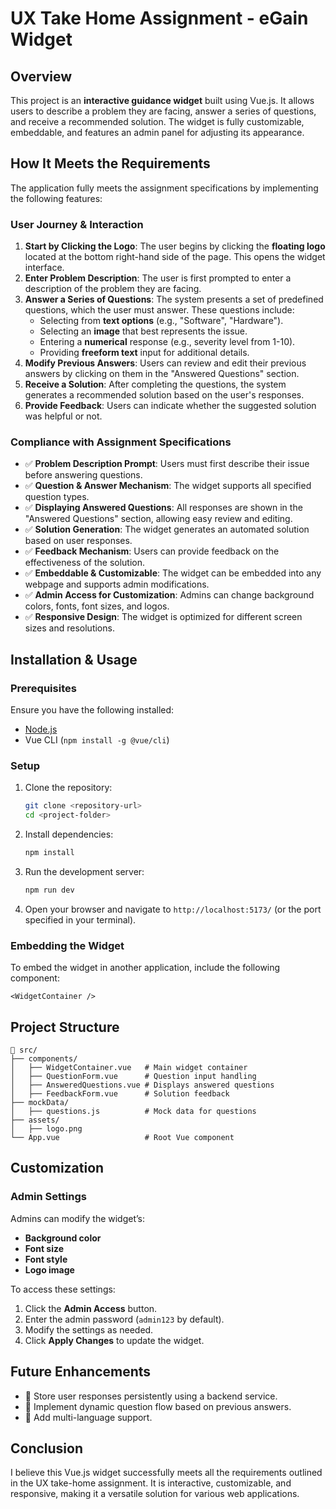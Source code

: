 # UX Take Home Assignment - eGain Widget

## Overview

This project is an **interactive guidance widget** built using Vue.js. It allows users to describe a problem they are facing, answer a series of questions, and receive a recommended solution. The widget is fully customizable, embeddable, and features an admin panel for adjusting its appearance.

## How It Meets the Requirements

The application fully meets the assignment specifications by implementing the following features:

### User Journey & Interaction

1. **Start by Clicking the Logo**: The user begins by clicking the **floating logo** located at the bottom right-hand side of the page. This opens the widget interface.
2. **Enter Problem Description**: The user is first prompted to enter a description of the problem they are facing.
3. **Answer a Series of Questions**: The system presents a set of predefined questions, which the user must answer. These questions include:
   - Selecting from **text options** (e.g., "Software", "Hardware").
   - Selecting an **image** that best represents the issue.
   - Entering a **numerical** response (e.g., severity level from 1-10).
   - Providing **freeform text** input for additional details.
4. **Modify Previous Answers**: Users can review and edit their previous answers by clicking on them in the "Answered Questions" section.
5. **Receive a Solution**: After completing the questions, the system generates a recommended solution based on the user's responses.
6. **Provide Feedback**: Users can indicate whether the suggested solution was helpful or not.

### Compliance with Assignment Specifications

- ✅ **Problem Description Prompt**: Users must first describe their issue before answering questions.
- ✅ **Question & Answer Mechanism**: The widget supports all specified question types.
- ✅ **Displaying Answered Questions**: All responses are shown in the "Answered Questions" section, allowing easy review and editing.
- ✅ **Solution Generation**: The widget generates an automated solution based on user responses.
- ✅ **Feedback Mechanism**: Users can provide feedback on the effectiveness of the solution.
- ✅ **Embeddable & Customizable**: The widget can be embedded into any webpage and supports admin modifications.
- ✅ **Admin Access for Customization**: Admins can change background colors, fonts, font sizes, and logos.
- ✅ **Responsive Design**: The widget is optimized for different screen sizes and resolutions.

## Installation & Usage

### Prerequisites

Ensure you have the following installed:

- [Node.js](https://nodejs.org/)
- Vue CLI (`npm install -g @vue/cli`)

### Setup

1. Clone the repository:
   ```sh
   git clone <repository-url>
   cd <project-folder>
   ```
2. Install dependencies:
   ```sh
   npm install
   ```
3. Run the development server:
   ```sh
   npm run dev
   ```
4. Open your browser and navigate to `http://localhost:5173/` (or the port specified in your terminal).

### Embedding the Widget

To embed the widget in another application, include the following component:

```vue
<WidgetContainer />
```

## Project Structure

```
📂 src/
├── components/
│   ├── WidgetContainer.vue   # Main widget container
│   ├── QuestionForm.vue      # Question input handling
│   ├── AnsweredQuestions.vue # Displays answered questions
│   ├── FeedbackForm.vue      # Solution feedback
├── mockData/
│   ├── questions.js          # Mock data for questions
├── assets/
│   ├── logo.png
└── App.vue                   # Root Vue component
```

## Customization

### Admin Settings

Admins can modify the widget’s:

- **Background color**
- **Font size**
- **Font style**
- **Logo image**

To access these settings:

1. Click the **Admin Access** button.
2. Enter the admin password (`admin123` by default).
3. Modify the settings as needed.
4. Click **Apply Changes** to update the widget.

## Future Enhancements

- 🔹 Store user responses persistently using a backend service.
- 🔹 Implement dynamic question flow based on previous answers.
- 🔹 Add multi-language support.

## Conclusion

I believe this Vue.js widget successfully meets all the requirements outlined in the UX take-home assignment. It is interactive, customizable, and responsive, making it a versatile solution for various web applications.
